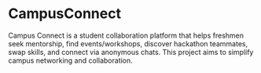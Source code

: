 # CampusConnect
Campus Connect is a student collaboration platform that helps freshmen seek mentorship, find events/workshops, discover hackathon teammates, swap skills, and connect via anonymous chats.  This project aims to simplify campus networking and collaboration.
